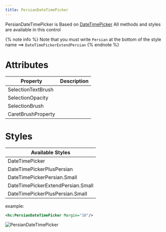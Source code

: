 ```yaml
---
title: PersianDateTimePicker
---
```


PersianDateTimePicker is Based on [DateTimePicker](https://ghost1372.github.io/handycontrol/extend_controls/dateTimePicker/) All methods and styles are available in this control

{% note info %}
Note that you must write `Persian` at the bottom of the style name ==> `DateTimePickerExtendPersian` 
{% endnote %}

# Attributes
| Property | Description |
| ---------------- | ------------------ |
|SelectionTextBrush||
|SelectionOpacity||
|SelectionBrush||
|CaretBrushProperty||

# Styles

|Available Styles|
|-|
|DateTimePicker|
|DateTimePickerPlusPersian|
|DateTimePickerPersian.Small|
|DateTimePickerExtendPersian.Small|
|DateTimePickerPlusPersian.Small|

example:

``` xml                
<hc:PersianDateTimePicker Margin="10"/>
```
![PersianDateTimePicker](https://raw.githubusercontent.com/ghost1372/HandyControls/develop/Resources/PersianDatePicker.png)